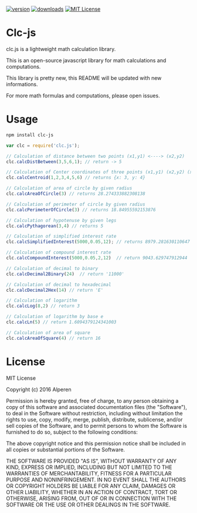 
[![version](https://img.shields.io/npm/v/clc-js.svg?style=flat-square)](http://npm.im/clc-js)
[![downloads](https://img.shields.io/npm/dm/clc-js.svg?style=flat-square)](http://npm-stat.com/charts.html?package=clc-js)
[![MIT License](https://img.shields.io/npm/l/clc-js.svg?style=flat-square)](http://opensource.org/licenses/MIT)


# Clc-js
clc.js is a lightweight math calculation library. 

This is an open-source javascript library for math calculations and computations. 

This library is pretty new, this README will be updated with new informations. 

For more math formulas and computations, please open issues.


# Usage

```sh
npm install clc-js
```

```js
var clc = require('clc.js');

// Calculation of distance between two points (x1,y1) <----> (x2,y2)
clc.calcDistBetween(3,5,6,1); // return -> 5  

// Calculation of Center coordinates of three points (x1,y1) (x2,y2) (x3,y3)
clc.calcCentroid(1,2,3,4,5,6) // returns {x: 3, y: 4}

// Calculation of area of circle by given radius
clc.calcAreaOfCircle(3) // returns 28.274333882308138

// Calculation of perimeter of circle by given radius
clc.calcPerimeterOfCircle(3) // returns 18.84955592153876

// Calculation of hypotenuse by given legs
clc.calcPythagorean(3,4) // returns 5

// Calculation of simplified interest rate
clc.calcSimplifiedInterest(5000,0.05,12); // returns 8979.281630110647

// Calculation of compound interest rate
clc.calcCompoundInterest(5000,0.05,2,12)  // return 9043.629747912944

// Calculation of decimal to binary
clc.calcDecimal2Binary(24)  // return '11000'

// Calculation of decimal to hexadecimal
clc.calcDecimal2Hex(14) // return 'E'

// Calculation of logarithm
clc.calcLog(8,2) // return 3

// Calculation of logarithm by base e
clc.calcLn(5) // return 1.6094379124341003

// Calculation of area of square
clc.calcAreaOfSquare(4) // return 16

```

# License

MIT License

Copyright (c) 2016 Alperen

Permission is hereby granted, free of charge, to any person obtaining a copy of this software and associated documentation files (the "Software"), to deal in the Software without restriction, including without limitation the rights to use, copy, modify, merge, publish, distribute, sublicense, and/or sell copies of the Software, and to permit persons to whom the Software is furnished to do so, subject to the following conditions:

The above copyright notice and this permission notice shall be included in all copies or substantial portions of the Software.

THE SOFTWARE IS PROVIDED "AS IS", WITHOUT WARRANTY OF ANY KIND, EXPRESS OR IMPLIED, INCLUDING BUT NOT LIMITED TO THE WARRANTIES OF MERCHANTABILITY, FITNESS FOR A PARTICULAR PURPOSE AND NONINFRINGEMENT. IN NO EVENT SHALL THE AUTHORS OR COPYRIGHT HOLDERS BE LIABLE FOR ANY CLAIM, DAMAGES OR OTHER LIABILITY, WHETHER IN AN ACTION OF CONTRACT, TORT OR OTHERWISE, ARISING FROM, OUT OF OR IN CONNECTION WITH THE SOFTWARE OR THE USE OR OTHER DEALINGS IN THE SOFTWARE.
